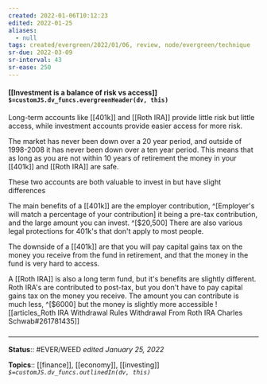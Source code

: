 ```yaml
---
created: 2022-01-06T10:12:23 
edited: 2022-01-25
aliases:
  - null
tags: created/evergreen/2022/01/06, review, node/evergreen/technique 
sr-due: 2022-03-09
sr-interval: 43
sr-ease: 250
---
```


#### [[Investment is a balance of risk vs access]] `$=customJS.dv_funcs.evergreenHeader(dv, this)`

Long-term accounts like [[401k]] and [[Roth IRA]] provide little risk but little access, while investment accounts provide easier access for more risk.

The market has never been down over a 20 year period, and outside of 1998-2008 it has never been down over a ten year period. This means that as long as you are not within 10 years of retirement the money in your [[401k]] and [[Roth IRA]] are safe.

These two accounts are both valuable to invest in but have slight differences

The main benefits of a [[401k]] are the employer contribution, 
^[Employer's will match a percentage of your contribution]
it being a pre-tax contribution, and the large amount you can invest.
^[$20,500]
There are also various legal protections for 401k's that don't apply to most people.

The downside of a [[401k]] are that you will pay capital gains tax on the money you receive from the fund in retirement, and that the money in the fund is very hard to access.

A [[Roth IRA]] is also a long term fund, but it's benefits are slightly different. Roth IRA's are contributed to post-tax, but you don't have to pay capital gains tax on the money you receive.
The amount you can contribute is much less, ^[$6000] but the money is slightly more accessible
![[articles_Roth IRA Withdrawal Rules Withdrawal From Roth IRA Charles Schwab#261781435]]

 

### <hr class="footnote"/>

**Status**:: #EVER/WEED 
*edited January 25, 2022*

**Topics**:: [[finance]], [[economy]], [[investing]]
*`$=customJS.dv_funcs.outlinedIn(dv, this)`*
